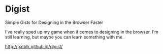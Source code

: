 # Digist
Simple Gists for Designing in the Browser Faster

I've really sped up my game when it comes to designing in the browser. I'm still learning, but maybe you can learn something with me.

http://jxnblk.github.io/digist/
